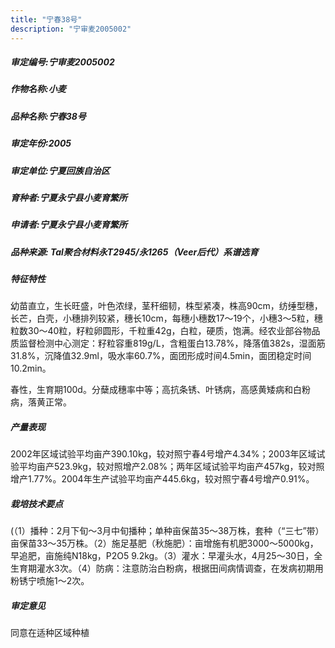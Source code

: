 ```yaml
---
title: "宁春38号"
description: "宁审麦2005002"
---
```

##### 审定编号:宁审麦2005002

##### 作物名称:小麦

##### 品种名称:宁春38号

##### 审定年份:2005

##### 审定单位:宁夏回族自治区

##### 育种者:宁夏永宁县小麦育繁所

##### 申请者:宁夏永宁县小麦育繁所

##### 品种来源: Tal聚合材料永T2945/永1265（Veer后代）系谱选育

##### 特征特性
幼苗直立，生长旺盛，叶色浓绿，茎秆细韧，株型紧凑，株高90cm，纺缍型穗，长芒，白壳，小穗排列较紧，穗长10cm，每穗小穗数17～19个，小穗3～5粒，穗粒数30～40粒，籽粒卵圆形，千粒重42g，白粒，硬质，饱满。经农业部谷物品质监督检测中心测定：籽粒容重819g/L，含粗蛋白13.78%，降落值382s，湿面筋31.8%，沉降值32.9ml，吸水率60.7%，面团形成时间4.5min，面团稳定时间10.2min。
春性，生育期100d。分蘖成穗率中等；高抗条锈、叶锈病，高感黄矮病和白粉病，落黄正常。


##### 产量表现
2002年区域试验平均亩产390.10kg，较对照宁春4号增产4.34%；2003年区域试验平均亩产523.9kg，较对照增产2.08%；两年区域试验平均亩产457kg，较对照增产1.77%。2004年生产试验平均亩产445.6kg，较对照宁春4号增产0.91%。

##### 栽培技术要点
(（1）播种：2月下旬～3月中旬播种；单种亩保苗35～38万株，套种（“三七”带）亩保苗33～35万株。（2）施足基肥（秋施肥）：亩增施有机肥3000～5000kg，早追肥，亩施纯N18kg，P2O5 9.2kg。（3）灌水：早灌头水，4月25～30日，全生育期灌水3次。（4）防病：注意防治白粉病，根据田间病情调查，在发病初期用粉锈宁喷施1～2次。  

##### 审定意见
同意在适种区域种植
